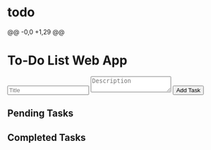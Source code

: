 # todo
@@ -0,0 +1,29 @@
<!DOCTYPE html>
<html lang="en">
<head>
  <meta charset="UTF-8">
  <meta name="viewport" content="width=device-width, initial-scale=1.0">
  <title>To-Do List Web App</title>
  <link rel="stylesheet" href="styles.css">
</head>
<body>
  <div class="container">
    <h1>To-Do List Web App</h1>
    <div class="form-section">
      <input type="text" id="taskTitle" placeholder="Title" required>
      <textarea id="taskDescription" placeholder="Description" required></textarea>
      <button id="addTaskBtn">Add Task</button>
    </div>
    <div class="list-section">
      <h2>Pending Tasks</h2>
      <ul id="pendingTasksList"></ul>
      <h2>Completed Tasks</h2>
      <ul id="completedTasksList"></ul>
    </div>
  </div>
  <script src="script.js"></script>
</body>
</html>
